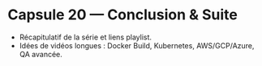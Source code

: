 # Capsule 20 — Conclusion & Suite

- Récapitulatif de la série et liens playlist.
- Idées de vidéos longues : Docker Build, Kubernetes, AWS/GCP/Azure, QA avancée.
